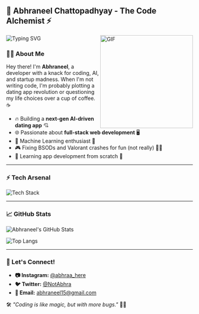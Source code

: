 ## 🚀 Abhraneel Chattopadhyay - The Code Alchemist ⚡  
<img align="right" alt="GIF" src="https://media.giphy.com/media/qgQUggAC3Pfv687qPC/giphy.gif" width="250" />

![Typing SVG](https://readme-typing-svg.herokuapp.com?font=Fira+Code&pause=1000&color=F70000&width=435&lines=Welcome+to+My+GitHub+Madness!;Code%2C+Create%2C+Conquer!;AIpreneur+in+the+Making!;Building+Cool+Stuff!;Tech%2C+AI%2C+and+Trouble!)

### 👨‍💻 About Me
Hey there! I'm **Abhraneel**, a developer with a knack for coding, AI, and startup madness. When I'm not writing code, I'm probably plotting a dating app revolution or questioning my life choices over a cup of coffee. ☕

- 🔥 Building a **next-gen AI-driven dating app** 💘
- 🌐 Passionate about **full-stack web development** 🖥️
- 🤖 Machine Learning enthusiast 🤯
- 🎮 Fixing BSODs and Valorant crashes for fun (not really) 😵‍💫
- 🚀 Learning app development from scratch 📱

---

### ⚡ Tech Arsenal

![Tech Stack](https://skillicons.dev/icons?i=python,cpp,java,html,css,js,react,nodejs,mongodb,mysql,git,linux,tensorflow)

---

### 📈 GitHub Stats
![Abhraneel's GitHub Stats](https://github-readme-stats.vercel.app/api?username=NotAbhra&show_icons=true&theme=radical)

![Top Langs](https://github-readme-stats.vercel.app/api/top-langs/?username=NotAbhra&layout=compact&theme=radical)

---

### 💬 Let's Connect!
- **📷 Instagram:** [@abhraa_here](https://instagram.com/abhraa_here)
- **🐦 Twitter:** [@NotAbhra](https://twitter.com/NotAbhra)
- **📧 Email:** abhraneel15@gmail.com

🛠️ _"Coding is like magic, but with more bugs."_ 🐛🚀

